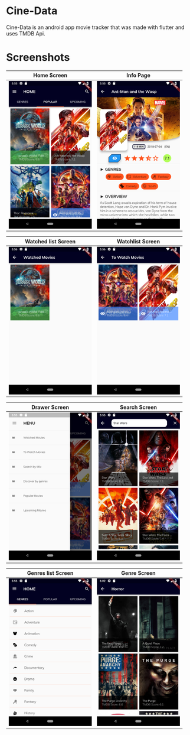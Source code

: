 # Cine-Data

Cine-Data is an android app movie tracker that was made with flutter and uses TMDB Api.

# Screenshots

| Home Screen | Info Page |
| ------------------ | ------------------ |
| <img src="./screenshots/home.png" height="400" alt="home page"/>  | <img src="./screenshots/info page.png" height="400" alt="info page"/>  |

| Watched list Screen | Watchlist Screen |
| ------------------ | ------------------ |
| <img src="./screenshots/watchedlist.png" height="400" alt="watched list"/>  | <img src="./screenshots/watchlist.png" height="400" alt="watch list"/>  |

| Drawer Screen | Search Screen |
| ------------------ | ------------------ |
| <img src="./screenshots/drawer.png" height="400" alt="drawer"/>  | <img src="./screenshots/search.png" height="400" alt="search"/>  |

| Genres list Screen | Genre Screen |
| ------------------ | ------------------ |
| <img src="./screenshots/genres.png" height="400" alt="genres"/>  | <img src="./screenshots/genre page.png" height="400" alt="genre page"/>  |
